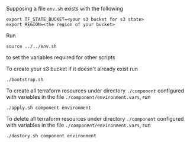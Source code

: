 Supposing a file `env.sh` exists with the following

```
export TF_STATE_BUCKET=<your s3 bucket for s3 state>
export REGION=<the region of your bucket> 
```


Run

`source ../../env.sh`

to set the variables required for other scripts



To create your s3 bucket if it doesn't already exist run

`./bootstrap.sh`


To create all terraform resources under directory `./component` configured with variables in the file `./component/environment.vars`, run

`./apply.sh component environment`


To delete all terraform resources under directory `./component` configured with variables in the file `./component/environment.vars`, run

`./destory.sh component environment`

